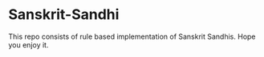 # Sanskrit-Sandhi
This repo consists of rule based implementation of Sanskrit Sandhis. Hope you enjoy it.
